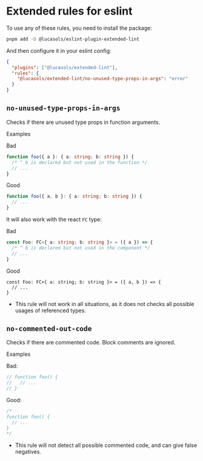 # Extended rules for eslint

To use any of these rules, you need to install the package:

```sh
pnpm add -D @lucasols/eslint-plugin-extended-lint
```

And then configure it in your eslint config:

```json
{
  "plugins": ["@lucasols/extended-lint"],
  "rules": {
    "@lucasols/extended-lint/no-unused-type-props-in-args": "error"
  }
}
```

## `no-unused-type-props-in-args`

Checks if there are unused type props in function arguments.

Examples

Bad

```ts
function foo({ a }: { a: string; b: string }) {
  /* ^ b is declared but not used in the function */
  // ...
}
```

Good

```ts
function foo({ a, b }: { a: string; b: string }) {
  // ...
}
```

It will also work with the react `FC` type:

Bad

```ts
const Foo: FC<{ a: string; b: string }> = ({ a }) => {
  /* ^ b is declared but not used in the component */
  // ...
}
```

Good

```
const Foo: FC<{ a: string; b: string }> = ({ a, b }) => {
  // ...
}
```

- This rule will not work in all situations, as it does not checks all possible usages of referenced types.

## `no-commented-out-code`

Checks if there are commented code. Block comments are ignored.

Examples

Bad:

```ts
// function foo() {
//   // ...
// }
```

Good:

```ts
/*
function foo() {
  // ...
}
*/
```

- This rule will not detect all possible commented code, and can give false negatives.
